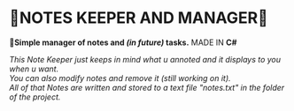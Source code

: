 <h1>📜NOTES KEEPER AND MANAGER📜</h1>

<b>🧠Simple manager of notes and <i>(in future)</i> tasks.</b> MADE IN <b>C#</b>

<i>This Note Keeper just keeps in mind what u annoted and it displays to you when u want.                                                                 
You can also modify notes and remove it (still working on it).                                                                          
All of that Notes are written and stored to a text file "notes.txt" in the folder of the project.</i>
